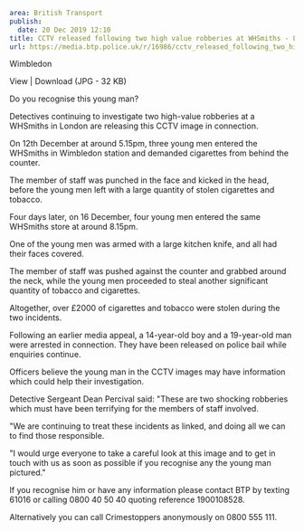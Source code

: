 ```yaml
area: British Transport
publish:
  date: 20 Dec 2019 12:10
title: CCTV released following two high value robberies at WHSmiths - London
url: https://media.btp.police.uk/r/16986/cctv_released_following_two_high_value_robberies_
```

Wimbledon

View | Download (JPG - 32 KB)

Do you recognise this young man?

Detectives continuing to investigate two high-value robberies at a WHSmiths in London are releasing this CCTV image in connection.

On 12th December at around 5.15pm, three young men entered the WHSmiths in Wimbledon station and demanded cigarettes from behind the counter.

The member of staff was punched in the face and kicked in the head, before the young men left with a large quantity of stolen cigarettes and tobacco.

Four days later, on 16 December, four young men entered the same WHSmiths store at around 8.15pm.

One of the young men was armed with a large kitchen knife, and all had their faces covered.

The member of staff was pushed against the counter and grabbed around the neck, while the young men proceeded to steal another significant quantity of tobacco and cigarettes.

Altogether, over £2000 of cigarettes and tobacco were stolen during the two incidents.

Following an earlier media appeal, a 14-year-old boy and a 19-year-old man were arrested in connection. They have been released on police bail while enquiries continue.

Officers believe the young man in the CCTV images may have information which could help their investigation.

Detective Sergeant Dean Percival said: "These are two shocking robberies which must have been terrifying for the members of staff involved.

"We are continuing to treat these incidents as linked, and doing all we can to find those responsible.

"I would urge everyone to take a careful look at this image and to get in touch with us as soon as possible if you recognise any the young man pictured."

If you recognise him or have any information please contact BTP by texting 61016 or calling 0800 40 50 40 quoting reference 1900108528.

Alternatively you can call Crimestoppers anonymously on 0800 555 111.
